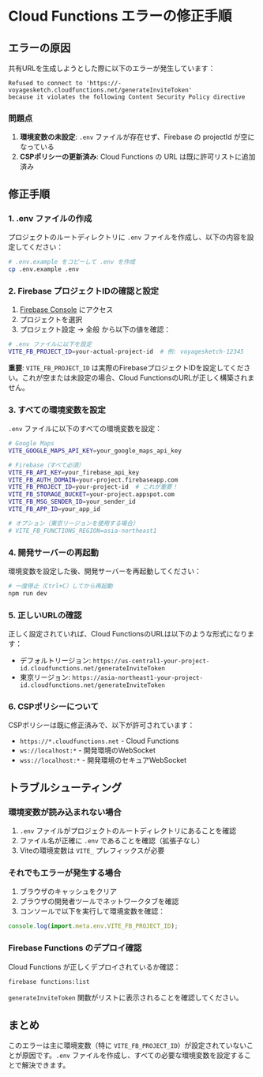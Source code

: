 # Cloud Functions エラーの修正手順

## エラーの原因

共有URLを生成しようとした際に以下のエラーが発生しています：

```
Refused to connect to 'https://-voyagesketch.cloudfunctions.net/generateInviteToken'
because it violates the following Content Security Policy directive
```

### 問題点

1. **環境変数の未設定**: `.env` ファイルが存在せず、Firebase の projectId が空になっている
2. **CSPポリシーの更新済み**: Cloud Functions の URL は既に許可リストに追加済み

## 修正手順

### 1. .env ファイルの作成

プロジェクトのルートディレクトリに `.env` ファイルを作成し、以下の内容を設定してください：

```bash
# .env.example をコピーして .env を作成
cp .env.example .env
```

### 2. Firebase プロジェクトIDの確認と設定

1. [Firebase Console](https://console.firebase.google.com/) にアクセス
2. プロジェクトを選択
3. プロジェクト設定 → 全般 から以下の値を確認：

```bash
# .env ファイルに以下を設定
VITE_FB_PROJECT_ID=your-actual-project-id  # 例: voyagesketch-12345
```

**重要**: `VITE_FB_PROJECT_ID` は実際のFirebaseプロジェクトIDを設定してください。これが空または未設定の場合、Cloud FunctionsのURLが正しく構築されません。

### 3. すべての環境変数を設定

`.env` ファイルに以下のすべての環境変数を設定：

```bash
# Google Maps
VITE_GOOGLE_MAPS_API_KEY=your_google_maps_api_key

# Firebase（すべて必須）
VITE_FB_API_KEY=your_firebase_api_key
VITE_FB_AUTH_DOMAIN=your-project.firebaseapp.com
VITE_FB_PROJECT_ID=your-project-id  # これが重要！
VITE_FB_STORAGE_BUCKET=your-project.appspot.com
VITE_FB_MSG_SENDER_ID=your_sender_id
VITE_FB_APP_ID=your_app_id

# オプション（東京リージョンを使用する場合）
# VITE_FB_FUNCTIONS_REGION=asia-northeast1
```

### 4. 開発サーバーの再起動

環境変数を設定した後、開発サーバーを再起動してください：

```bash
# 一度停止（Ctrl+C）してから再起動
npm run dev
```

### 5. 正しいURLの確認

正しく設定されていれば、Cloud FunctionsのURLは以下のような形式になります：

- デフォルトリージョン: `https://us-central1-your-project-id.cloudfunctions.net/generateInviteToken`
- 東京リージョン: `https://asia-northeast1-your-project-id.cloudfunctions.net/generateInviteToken`

### 6. CSPポリシーについて

CSPポリシーは既に修正済みで、以下が許可されています：

- `https://*.cloudfunctions.net` - Cloud Functions
- `ws://localhost:*` - 開発環境のWebSocket
- `wss://localhost:*` - 開発環境のセキュアWebSocket

## トラブルシューティング

### 環境変数が読み込まれない場合

1. `.env` ファイルがプロジェクトのルートディレクトリにあることを確認
2. ファイル名が正確に `.env` であることを確認（拡張子なし）
3. Viteの環境変数は `VITE_` プレフィックスが必要

### それでもエラーが発生する場合

1. ブラウザのキャッシュをクリア
2. ブラウザの開発者ツールでネットワークタブを確認
3. コンソールで以下を実行して環境変数を確認：

```javascript
console.log(import.meta.env.VITE_FB_PROJECT_ID);
```

### Firebase Functions のデプロイ確認

Cloud Functions が正しくデプロイされているか確認：

```bash
firebase functions:list
```

`generateInviteToken` 関数がリストに表示されることを確認してください。

## まとめ

このエラーは主に環境変数（特に `VITE_FB_PROJECT_ID`）が設定されていないことが原因です。`.env` ファイルを作成し、すべての必要な環境変数を設定することで解決できます。

